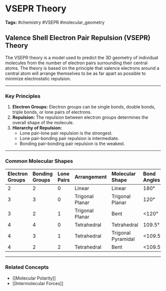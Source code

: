 # VSEPR Theory

**Tags:** #chemistry #VSEPR #molecular_geometry

## Valence Shell Electron Pair Repulsion (VSEPR) Theory

The VSEPR theory is a model used to predict the 3D geometry of individual molecules from the number of electron pairs surrounding their central atoms. The theory is based on the principle that valence electrons around a central atom will arrange themselves to be as far apart as possible to minimize electrostatic repulsion.

---

### Key Principles

1.  **Electron Groups:** Electron groups can be single bonds, double bonds, triple bonds, or lone pairs of electrons.
2.  **Repulsion:** The repulsion between electron groups determines the overall shape of the molecule.
3.  **Hierarchy of Repulsion:**
    - Lone pair-lone pair repulsion is the strongest.
    - Lone pair-bonding pair repulsion is intermediate.
    - Bonding pair-bonding pair repulsion is the weakest.

---

### Common Molecular Shapes

| Electron Groups | Bonding Groups | Lone Pairs | Arrangement | Molecular Shape | Bond Angles |
| :--- | :--- | :--- | :--- | :--- | :--- |
| 2 | 2 | 0 | Linear | Linear | 180° |
| 3 | 3 | 0 | Trigonal Planar | Trigonal Planar | 120° |
| 3 | 2 | 1 | Trigonal Planar | Bent | <120° |
| 4 | 4 | 0 | Tetrahedral | Tetrahedral | 109.5° |
| 4 | 3 | 1 | Tetrahedral | Trigonal Pyramidal | <109.5° |
| 4 | 2 | 2 | Tetrahedral | Bent | <109.5° |

---

### Related Concepts

- [[Molecular Polarity]]
- [[Intermolecular Forces]]
